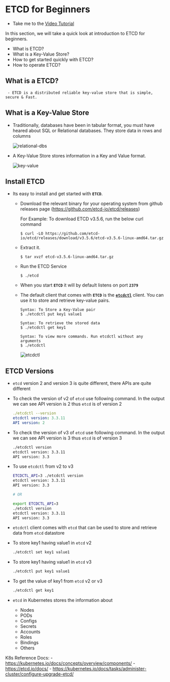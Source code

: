 # ETCD for Beginners
  - Take me to the [Video Tutorial](https://kodekloud.com/topic/etcd-for-beginners/)

  In this section, we will take a quick look at introduction to ETCD for beginners.
  - What is ETCD?
  - What is a Key-Value Store?
  - How to get started quickly with ETCD?
  - How to operate ETCD?

 ## What is a ETCD?
     - ETCD is a distributed reliable key-value store that is simple, secure & Fast.

## What is a Key-Value Store
   - Traditionally, databases have been in tabular format, you must have heared about SQL or Relational databases. They store data in rows and columns

     ![relational-dbs](../../images/relational-dbs.PNG)

   - A Key-Value Store stores information in a Key and Value format.

     ![key-value](../../images/key-value.PNG)

## Install ETCD
   - Its easy to install and get started with **`ETCD`**.
     - Download the relevant binary for your operating system from github releases page (https://github.com/etcd-io/etcd/releases)

       For Example: To download ETCD v3.5.6, run the below curl command

       ```
       $ curl -LO https://github.com/etcd-io/etcd/releases/download/v3.5.6/etcd-v3.5.6-linux-amd64.tar.gz
       ```
     - Extract it.
       ```
       $ tar xvzf etcd-v3.5.6-linux-amd64.tar.gz
       ```
     - Run the ETCD Service
       ```
       $ ./etcd
       ```
     - When you start **`ETCD`** it will by default listens on port **`2379`**
      - The default client that comes with **`ETCD`** is the [**`etcdctl`**](https://github.com/etcd-io/etcd/tree/main/etcdctl) client. You can use it to store and retrieve key-value pairs.
        ```
        Syntax: To Store a Key-Value pair
        $ ./etcdctl put key1 value1
        ```
        ```
        Syntax: To retrieve the stored data
        $ ./etcdctl get key1
        ```
        ```
        Syntax: To view more commands. Run etcdctl without any arguments
        $ ./etcdctl
        ```
        ![etcdctl](../../images/etcdctl.PNG)

## ETCD Versions
- `etcd` version 2 and version 3 is quite different, there APIs are quite different
- To check the version of v2 of `etcd` use following command. In the output we can see API version is 2 thus `etcd` is of version 2
    
    ```yaml
    ./etcdctl --version
    etcdctl version: 3.3.11
    API version: 2
    ```
    
- To check the version of v3 of `etcd` use following command. In the output we can see API version is 3 thus `etcd` is of version 3
    
    ```bash
    ./etcdctl version
    etcdctl version: 3.3.11
    API version: 3.3
    ```
    
- To use `etcdctl` from v2 to v3
    
    ```bash
    ETCDCTL_API=3 ./etcdctl version
    etcdctl version: 3.3.11
    API version: 3.3
    
    # OR
    
    export ETCDCTL_API=3
    ./etcdctl version
    etcdctl version: 3.3.11
    API version: 3.3
    ```
    
- `etcdctl` client comes with `etcd` that can be used to store and retrieve data from `etcd` datastore
- To store key1 having value1 in `etcd` v2
    
    ```bash
    ./etcdctl set key1 value1
    ```
    
- To store key1 having value1 in `etcd` v3
    
    ```bash
    ./etcdctl put key1 value1
    ```
    
- To get the value of key1 from `etcd` v2 or v3
    
    ```bash
    ./etcdctl get key1
    ```
    
- `etcd` in Kubernetes stores the information about
    - Nodes
    - PODs
    - Configs
    - Secrets
    - Accounts
    - Roles
    - Bindings
    - Others


K8s Reference Docs:
       - https://kubernetes.io/docs/concepts/overview/components/
       - https://etcd.io/docs/
       - https://kubernetes.io/docs/tasks/administer-cluster/configure-upgrade-etcd/

